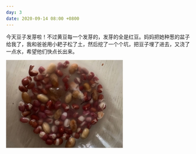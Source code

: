 ```yaml
---
day: 3
date: 2020-09-14 08:00 +0800
---
```


今天豆子发芽啦！不过黄豆每一个发芽的，发芽的全是红豆。妈妈把她种葱的盆子给我了，我和爸爸用小耙子松了土，然后挖了一个个坑，把豆子埋了进去，又浇了一点水，希望他们快点长出来。

![](/images/fp_3.jpg)
